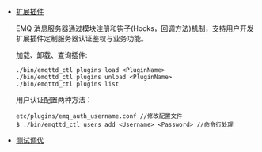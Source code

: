 - [扩展插件](http://docs.emqtt.cn/zh_CN/latest/plugins.html)

  EMQ 消息服务器通过模块注册和钩子(Hooks，回调方法)机制，支持用户开发扩展插件定制服务器认证鉴权与业务功能。

  加载、卸载、查询插件:
  ~~~shell
  ./bin/emqttd_ctl plugins load <PluginName>
  ./bin/emqttd_ctl plugins unload <PluginName>
  ./bin/emqttd_ctl plugins list
  ~~~

  用户认证配置两种方法：
  ~~~shell
  etc/plugins/emq_auth_username.conf //修改配置文件
  $ ./bin/emqttd_ctl users add <Username> <Password> //命令行处理
  ~~~

- [测试调优](http://docs.emqtt.cn/zh_CN/latest/tune.html)
